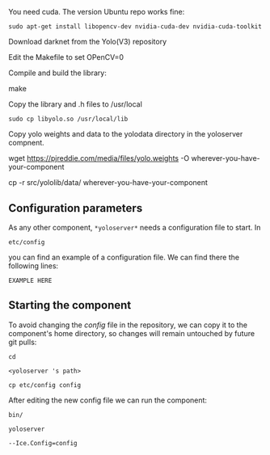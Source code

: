 ```
```
#
``` yoloserver
```


You need cuda. The version Ubuntu repo works fine:

    sudo apt-get install libopencv-dev nvidia-cuda-dev nvidia-cuda-toolkit

Download darknet from the Yolo(V3) repository

Edit the Makefile to set OPenCV=0

Compile and build the library:

make

Copy the library and .h files to /usr/local

    sudo cp libyolo.so /usr/local/lib

Copy yolo weights and data to the yolodata directory in the yoloserver compnent.

wget https://pjreddie.com/media/files/yolo.weights -O wherever-you-have-your-component

cp -r src/yololib/data/ wherever-you-have-your-component






## Configuration parameters
As any other component,
``` *yoloserver* ```
needs a configuration file to start. In

    etc/config

you can find an example of a configuration file. We can find there the following lines:

    EXAMPLE HERE

    
## Starting the component
To avoid changing the *config* file in the repository, we can copy it to the component's home directory, so changes will remain untouched by future git pulls:

    cd

``` <yoloserver 's path> ```

    cp etc/config config
    
After editing the new config file we can run the component:

    bin/

```yoloserver ```

    --Ice.Config=config
